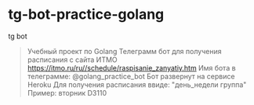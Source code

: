 # tg-bot-practice-golang
tg bot
>Учебный проект по Golang 
>Телеграмм бот для получения расписания с сайта ИТМО https://itmo.ru/ru//schedule/raspisanie_zanyatiy.htm
>Имя бота в телеграмме: @golang_practice_bot
>Бот развернут на сервисе Heroku
>Для получения расписания ввиде: "день_недели группа"
>Пример: вторник D3110

